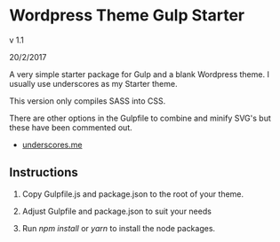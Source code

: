 # Wordpress Theme Gulp Starter

v 1.1

20/2/2017

A very simple starter package for Gulp and a blank Wordpress theme. I usually use underscores as my Starter theme.

This version only compiles SASS into CSS.

There are other options in the Gulpfile to combine and minify SVG's but these have been commented out.

* [underscores.me](underscores.me)

## Instructions

1. Copy Gulpfile.js and package.json to the root of your theme.

2. Adjust Gulpfile  and package.json to suit your needs

3. Run *npm install* or *yarn*  to install the node packages.
